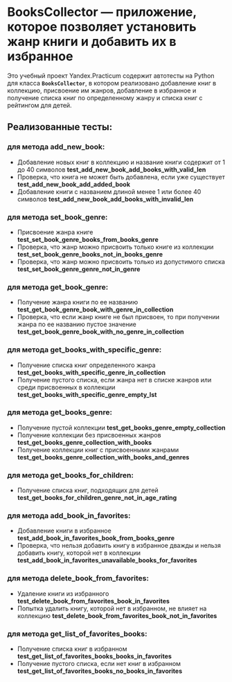 # BooksCollector — приложение, которое позволяет установить жанр книги и добавить их в избранное

Это учебный проект Yandex.Practicum содержит автотесты на Python для класса **`BooksCollector`**, в котором реализовано добавление книг в коллекцию, присвоение им жанров, добавление в избранное и получение списка книг по определенному жанру и списка книг с рейтингом для детей.

## Реализованные тесты: 

### для метода add_new_book:
- Добавление новых книг в коллекцию и название книги содержит от 1 до 40 символов **test_add_new_book_add_books_with_valid_len**
- Проверка, что книга не может быть добавлена, если уже существует **test_add_new_book_add_added_book**
- Добавление книги с названием длиной менее 1 или более 40 символов **test_add_new_book_add_books_with_invalid_len**

### для метода set_book_genre:
- Присвоение жанра книге **test_set_book_genre_books_from_books_genre**
- Проверка, что жанр можно присвоить только книге из коллекции **test_set_book_genre_books_not_in_books_genre**
- Проверка, что жанр можно присвоить только из допустимого списка **test_set_book_genre_genre_not_in_genre**

### для метода get_book_genre:
- Получение жанра книги по ее названию **test_get_book_genre_book_with_genre_in_collection**
- Проверка, что если жанр книге не был присвоен, то при получении жанра по ее названию пустое значение 
**test_get_book_genre_book_with_no_genre_in_collection**

### для метода get_books_with_specific_genre:
- Получение списка книг определенного жанра **test_get_books_with_specific_genre_in_collection**
- Получение пустого списка, если жанра нет в списке жанров или среди присвоенных в коллекции **test_get_books_with_specific_genre_empty_lst**

### для метода get_books_genre:
- Получение  пустой коллекции **test_get_books_genre_empty_collection**
- Получение коллекции  без присвоенных жанров **test_get_books_genre_collection_with_books**
- Получение коллекции книг с присвоенными жанрами  **test_get_books_genre_collection_with_books_and_genres**

### для метода get_books_for_children:
- Получение списка книг, подходящих для детей **test_get_books_for_children_genre_not_in_age_rating**

### для метода add_book_in_favorites:
- Добавление книги в избранное **test_add_book_in_favorites_book_from_books_genre**
- Проверка, что нельзя добавить книгу в избранное дважды и нельзя добавить книгу, которой нет в коллекции **test_add_book_in_favorites_unavailable_books_for_favorites**

### для метода delete_book_from_favorites:
- Удаление книги из избранного **test_delete_book_from_favorites_book_in_favorites**
- Попытка удалить книгу, которой нет в избранном, не влияет на коллекцию  **test_delete_book_from_favorites_book_not_in_favorites**

### для метода get_list_of_favorites_books:
- Получение списка книг в избранном **test_get_list_of_favorites_books_books_in_favorites**
- Получение пустого списка, если нет книг в избранном  **test_get_list_of_favorites_books_no_books_in_favorites**
